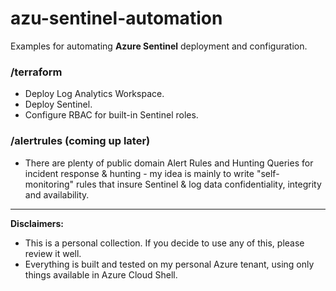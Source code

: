 # azu-sentinel-automation
Examples for automating **Azure Sentinel** deployment and configuration.

### /terraform ###

- Deploy Log Analytics Workspace.
- Deploy Sentinel.
- Configure RBAC for built-in Sentinel roles.

### /alertrules (coming up later) ### 

- There are plenty of public domain Alert Rules and Hunting Queries for incident response & hunting - my idea is mainly to write "self-monitoring" rules that insure Sentinel & log data confidentiality, integrity and availability.

---

**Disclaimers:**
- This is a personal collection. If you decide to use any of this, please review it well. 
- Everything is built and tested on my personal Azure tenant, using only things available in Azure Cloud Shell.
